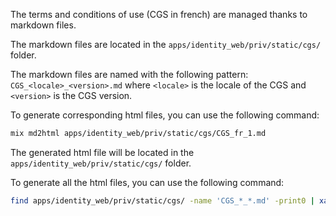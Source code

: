 The terms and conditions of use (CGS in french) are managed thanks to markdown files.

The markdown files are located in the `apps/identity_web/priv/static/cgs/` folder.

The markdown files are named with the following pattern: `CGS_<locale>_<version>.md` where `<locale>` is the locale of the CGS and `<version>` is the CGS version.

To generate corresponding html files, you can use the following command:

```bash
mix md2html apps/identity_web/priv/static/cgs/CGS_fr_1.md
```

The generated html file will be located in the `apps/identity_web/priv/static/cgs/` folder.

To generate all the html files, you can use the following command:

```bash
find apps/identity_web/priv/static/cgs/ -name 'CGS_*_*.md' -print0 | xargs -0 -I % mix md2html %
```